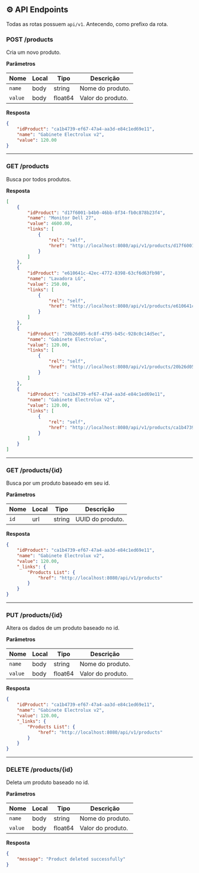 ## ⚙️ API Endpoints

Todas as rotas possuem `api/v1`. Antecendo, como prefixo da rota.

### POST /products

Cria um novo produto. 

**Parâmetros**

| Nome       | Local | Tipo   | Descrição            |
|------------|-------|--------|----------------------|
| `name`     | body  | string | Nome do produto.   |
| `value`    | body  | float64 | Valor do produto.|

**Resposta**

```json
{
    "idProduct": "ca1b4739-ef67-47a4-aa3d-e84c1ed69e11",
    "name": "Gabinete Electrolux v2",
    "value": 120.00
}
```
---

### GET /products

Busca por todos produtos. 

**Resposta**

```json
[
    {
        "idProduct": "d17f6001-b4b0-46bb-8f34-fb0c878b23f4",
        "name": "Monitor Dell 27",
        "value": 4600.00,
        "links": [
            {
                "rel": "self",
                "href": "http://localhost:8080/api/v1/products/d17f6001-b4b0-46bb-8f34-fb0c878b23f4"
            }
        ]
    },
    {
        "idProduct": "e610641c-42ec-4772-8398-63cf6d63fb98",
        "name": "Lavadora LG",
        "value": 250.00,
        "links": [
            {
                "rel": "self",
                "href": "http://localhost:8080/api/v1/products/e610641c-42ec-4772-8398-63cf6d63fb98"
            }
        ]
    },
    {
        "idProduct": "20b26d05-6c8f-4795-b45c-928c0c14d5ec",
        "name": "Gabinete Electrolux",
        "value": 120.00,
        "links": [
            {
                "rel": "self",
                "href": "http://localhost:8080/api/v1/products/20b26d05-6c8f-4795-b45c-928c0c14d5ec"
            }
        ]
    },
    {
        "idProduct": "ca1b4739-ef67-47a4-aa3d-e84c1ed69e11",
        "name": "Gabinete Electrolux v2",
        "value": 120.00,
        "links": [
            {
                "rel": "self",
                "href": "http://localhost:8080/api/v1/products/ca1b4739-ef67-47a4-aa3d-e84c1ed69e11"
            }
        ]
    }
]
```
---
### GET /products/{id}

Busca por um produto baseado em seu id. 

**Parâmetros**

| Nome       | Local | Tipo   | Descrição            |
|------------|-------|--------|----------------------|
| `id`     | url  | string | UUID do produto.   |

**Resposta**

```json
{
    "idProduct": "ca1b4739-ef67-47a4-aa3d-e84c1ed69e11",
    "name": "Gabinete Electrolux v2",
    "value": 120.00,
    "_links": {
        "Products List": {
            "href": "http://localhost:8080/api/v1/products"
        }
    }
}
```
---
### PUT /products/{id}

Altera os dados de um produto baseado no id. 

**Parâmetros**

| Nome       | Local | Tipo   | Descrição            |
|------------|-------|--------|----------------------|
| `name`     | body  | string | Nome do produto.   |
| `value`    | body  | float64 | Valor do produto.|

**Resposta**

```json
{
    "idProduct": "ca1b4739-ef67-47a4-aa3d-e84c1ed69e11",
    "name": "Gabinete Electrolux v2",
    "value": 120.00,
    "_links": {
        "Products List": {
            "href": "http://localhost:8080/api/v1/products"
        }
    }
}
```
---
### DELETE /products/{id}

Deleta um produto baseado no id. 

**Parâmetros**

| Nome       | Local | Tipo   | Descrição            |
|------------|-------|--------|----------------------|
| `name`     | body  | string | Nome do produto.   |
| `value`    | body  | float64 | Valor do produto.|

**Resposta**

```json
{
    "message": "Product deleted successfully"
}
```
